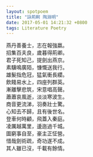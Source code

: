```yaml
---
layout: spotpoem
title: "詠荊軻 陶淵明"
date: 2017-05-01 14:21:32 +0800
tags: Literature Poetry
---
```


<span style="font-family:Fangsong">
燕丹善養士，志在報強嬴。<br>
招集百夫良，歲暮得荊卿。<br>
君子死知己，提劍出燕京。<br>
素驥鳴廣陌，慷慨送我行。<br>
雄髮指危冠，猛氣衝長纓。<br>
飲餞易水上，四座列群英。<br>
漸離擊悲筑，宋意唱高聲。<br>
蕭蕭哀風逝，淡淡寒波生。<br>
商音更流涕，羽奏壯士驚。<br>
心知去不歸，且有後世名。<br>
登車何時顧，飛蓋入秦庭。<br>
凌厲越萬里，逶迤過千城。<br>
圖窮事自至，豪主正怔營。<br>
惜哉劍術疏，奇功遂不成。<br>
其人雖已沒，千載有餘情。<br>
</span>
